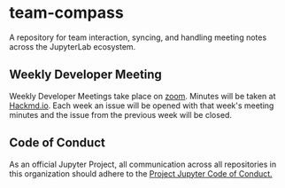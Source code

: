 # team-compass
A repository for team interaction, syncing, and handling meeting notes across the JupyterLab ecosystem.

## Weekly Developer Meeting
Weekly Developer Meetings take place on [zoom](https://zoom.us/my/jupyter). Minutes will be taken at [Hackmd.io](https://hackmd.io/Uscrk0N1RhCtX-p6ZHUuWQ). Each week an issue will be opened with that week's meeting minutes and the issue from the previous week will be closed. 

## Code of Conduct
As an official Jupyter Project, all communication across all repositories in this organization should adhere to the [Project Jupyter Code of Conduct.](https://github.com/jupyter/governance/blob/master/conduct/code_of_conduct.md)
